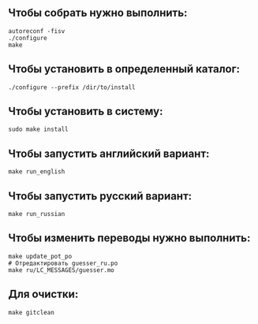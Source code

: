 ## Чтобы собрать нужно выполнить:
```
autoreconf -fisv
./configure
make
```

## Чтобы установить в определенный каталог:
```
./configure --prefix /dir/to/install
```

## Чтобы установить в систему:
```
sudo make install
```

## Чтобы запустить английский вариант:
```
make run_english
```

## Чтобы запустить русский вариант:
```
make run_russian
```

## Чтобы изменить переводы нужно выполнить:
```
make update_pot_po
# Отредактировать guesser_ru.po
make ru/LC_MESSAGES/guesser.mo
```

## Для очистки:
```
make gitclean
```
